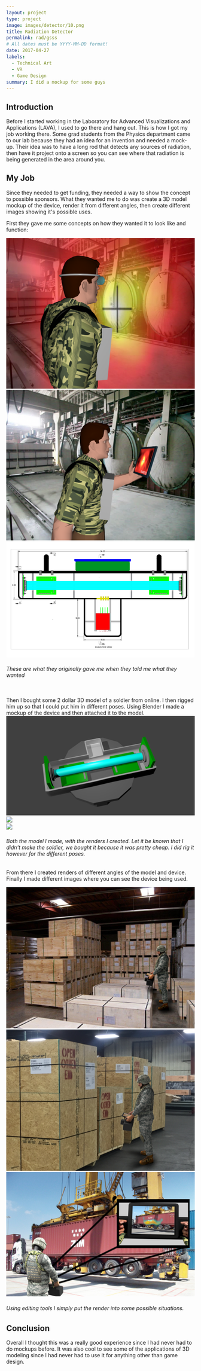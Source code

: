 ```yaml
---
layout: project
type: project
image: images/detector/10.png
title: Radiation Detector
permalink: rad/gsss
# All dates must be YYYY-MM-DD format!
date: 2017-04-27
labels:
  - Technical Art
  - VR
  - Game Design
summary: I did a mockup for some guys
---
```



## Introduction

Before I started working in the Laboratory for Advanced Visualizations and Applications (LAVA), I used to go there and hang out.  This is how I got my job working there.  Some grad students from the Physics department came to our lab because they had an idea for an invention and needed a mock-up.  Their idea was to have a long rod that detects any sources of radiation, then have it project onto a screen so you can see where that radiation is being generated in the area around you.

## My Job

Since they needed to get funding, they needed a way to show the concept to possible sponsors.  What they wanted me to do was create a 3D model mockup of the device, render it from different angles, then create different images showing it's possible uses. 

First they gave me some concepts on how they wanted it to look like and function:

<div class="ui stackable three column grid">
  <div class = "ui column">
    <img class = "ui rounded fluid image" src = "../images/detector/1.png">
  </div>
  <div class = "ui column">
    <img class = "ui rounded fluid image" src = "../images/detector/2.png">
  </div>
  <div class = "ui column">
    <img class = "ui rounded fluid image" src = "../images/detector/9.PNG">
  </div>
</div>
<h6>These are what they originally gave me when they told me what they wanted</h6>

<br>
Then I bought some 2 dollar 3D model of a soldier from online.  I then rigged him up so that I could put him in different poses.  Using Blender I made a mockup of the device and then attached it to the model.  
<br>

<div class="ui stackable three column grid">
  <div class = "ui column">
    <img class = "ui rounded fluid image" src = "../images/detector/3.png">
  </div>
  <div class = "ui column">
    <img class = "ui rounded fluid image" src = "../images/detector/4.png">
  </div>
  <div class = "ui column">
    <img class = "ui rounded fluid image" src = "../images/detector/5.png">
  </div>
</div>
<h6>Both the model I made, with the renders I created.  Let it be known that I didn't make the soldier, we bought it because it was pretty cheap.  I did rig it however for the different poses.</h6>

From there I created renders of different angles of the model and device.  Finally I made different images where you can see the device being used.

<div class="ui stackable three column grid">
  <div class = "ui column">
    <img class = "ui rounded fluid image" src = "../images/detector/6.jpg">
  </div>
  <div class = "ui column">
    <img class = "ui rounded fluid image" src = "../images/detector/7.jpg">
  </div>
  <div class = "ui column">
    <img class = "ui rounded fluid image" src = "../images/detector/8.jpg">
  </div>
</div>
<h6>Using editing tools I simply put the render into some possible situations.</h6>

## Conclusion

Overall I thought this was a really good experience since I had never had to do mockups before.  It was also cool to see some of the applications of 3D modeling since I had never had to use it for anything other than game design.
